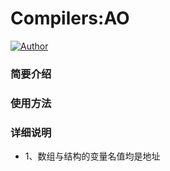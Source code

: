 # Compilers:AO

[![Author](https://img.shields.io/badge/author-chaohu-lightgrey.svg)](https://github.com/chaohu)

### 简要介绍

### 使用方法

### 详细说明
* 1、数组与结构的变量名值均是地址
